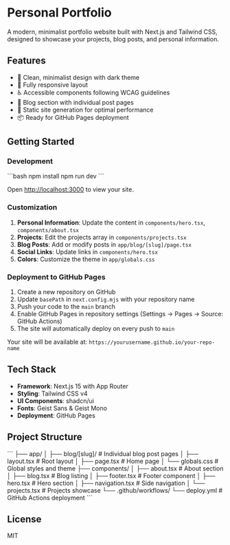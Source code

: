 # Personal Portfolio

A modern, minimalist portfolio website built with Next.js and Tailwind CSS, designed to showcase your projects, blog posts, and personal information.

## Features

- 🎨 Clean, minimalist design with dark theme
- 📱 Fully responsive layout
- ♿ Accessible components following WCAG guidelines
- 📝 Blog section with individual post pages
- 🚀 Static site generation for optimal performance
- 📦 Ready for GitHub Pages deployment

## Getting Started

### Development

\`\`\`bash
npm install
npm run dev
\`\`\`

Open [http://localhost:3000](http://localhost:3000) to view your site.

### Customization

1. **Personal Information**: Update the content in `components/hero.tsx`, `components/about.tsx`
2. **Projects**: Edit the projects array in `components/projects.tsx`
3. **Blog Posts**: Add or modify posts in `app/blog/[slug]/page.tsx`
4. **Social Links**: Update links in `components/hero.tsx`
5. **Colors**: Customize the theme in `app/globals.css`

### Deployment to GitHub Pages

1. Create a new repository on GitHub
2. Update `basePath` in `next.config.mjs` with your repository name
3. Push your code to the `main` branch
4. Enable GitHub Pages in repository settings (Settings → Pages → Source: GitHub Actions)
5. The site will automatically deploy on every push to `main`

Your site will be available at: `https://yourusername.github.io/your-repo-name`

## Tech Stack

- **Framework**: Next.js 15 with App Router
- **Styling**: Tailwind CSS v4
- **UI Components**: shadcn/ui
- **Fonts**: Geist Sans & Geist Mono
- **Deployment**: GitHub Pages

## Project Structure

\`\`\`
├── app/
│   ├── blog/[slug]/     # Individual blog post pages
│   ├── layout.tsx       # Root layout
│   ├── page.tsx         # Home page
│   └── globals.css      # Global styles and theme
├── components/
│   ├── about.tsx        # About section
│   ├── blog.tsx         # Blog listing
│   ├── footer.tsx       # Footer component
│   ├── hero.tsx         # Hero section
│   ├── navigation.tsx   # Side navigation
│   └── projects.tsx     # Projects showcase
└── .github/workflows/
    └── deploy.yml       # GitHub Actions deployment
\`\`\`

## License

MIT
